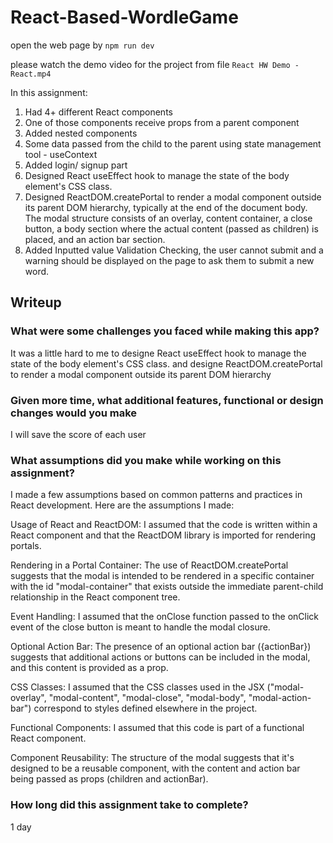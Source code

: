 # React-Based-WordleGame

open the web page by `npm run dev`

please watch the demo video for the project from file `React HW Demo - React.mp4`

In this assignment: 
1. Had 4+ different React components
2. One of those components receive props from a parent component
3. Added nested components
4. Some data passed from the child to the parent using state management tool - useContext
5. Added login/ signup part
6. Designed React useEffect hook to manage the state of the body element's CSS class.
7. Designed ReactDOM.createPortal to render a modal component outside its parent DOM hierarchy, typically at the end of the document body.
   The modal structure consists of an overlay, content container, a close button, a body section where the actual content (passed as children) is placed, and an action bar section.
8. Added Inputted value Validation Checking, the user cannot submit and a warning should be displayed on the page to ask them to submit a new word.  

## Writeup
### What were some challenges you faced while making this app?
It was a little hard to me to designe React useEffect hook to manage the state of the body element's CSS class.
and designe ReactDOM.createPortal to render a modal component outside its parent DOM hierarchy
### Given more time, what additional features, functional or design changes would you make
I will save the score of each user
### What assumptions did you make while working on this assignment?
I made a few assumptions based on common patterns and practices in React development. Here are the assumptions I made:

Usage of React and ReactDOM: I assumed that the code is written within a React component and that the ReactDOM library is imported for rendering portals.

Rendering in a Portal Container: The use of ReactDOM.createPortal suggests that the modal is intended to be rendered in a specific container with the id "modal-container" that exists outside the immediate parent-child relationship in the React component tree.

Event Handling: I assumed that the onClose function passed to the onClick event of the close button is meant to handle the modal closure.

Optional Action Bar: The presence of an optional action bar ({actionBar}) suggests that additional actions or buttons can be included in the modal, and this content is provided as a prop.

CSS Classes: I assumed that the CSS classes used in the JSX ("modal-overlay", "modal-content", "modal-close", "modal-body", "modal-action-bar") correspond to styles defined elsewhere in the project.

Functional Components: I assumed that this code is part of a functional React component.

Component Reusability: The structure of the modal suggests that it's designed to be a reusable component, with the content and action bar being passed as props (children and actionBar).

### How long did this assignment take to complete? 
1 day




